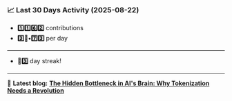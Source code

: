 <!--START_STATS-->
### 📈 Last 30 Days Activity (2025-08-22)  
- **1️⃣1️⃣6️⃣2️⃣** contributions  
- **3️⃣🎱•7️⃣3️⃣** per day
---
- **🎱3️⃣** day streak!
---
📝 **Latest blog:** [**The Hidden Bottleneck in AI's Brain: Why Tokenization Needs a Revolution**](https://andriak.com/blog/tokenization-revolution)
<!--END_STATS-->
